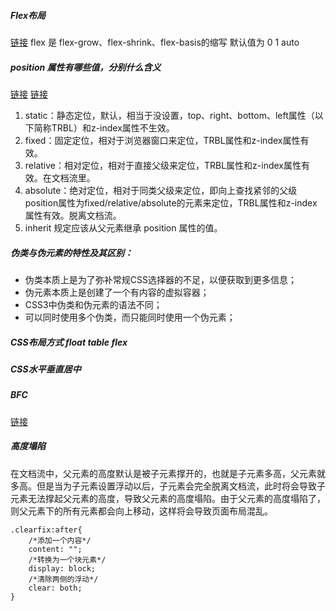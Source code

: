 ##### Flex布局
[链接](http://www.ruanyifeng.com/blog/2015/07/flex-grammar.html?utm_source=tuicool)
 flex 是 flex-grow、flex-shrink、flex-basis的缩写
 默认值为 0 1 auto

##### position 属性有哪些值，分别什么含义
[链接](https://blog.csdn.net/weixin_42067967/article/details/80152403)
[链接](https://www.runoob.com/w3cnote/css-position-static-relative-absolute-fixed.html)
1. static：静态定位，默认，相当于没设置，top、right、bottom、left属性（以下简称TRBL）和z-index属性不生效。
2. fixed：固定定位，相对于浏览器窗口来定位，TRBL属性和z-index属性有效。
3. relative：相对定位，相对于直接父级来定位，TRBL属性和z-index属性有效。在文档流里。
4. absolute：绝对定位，相对于同类父级来定位，即向上查找紧邻的父级position属性为fixed/relative/absolute的元素来定位，TRBL属性和z-index属性有效。脱离文档流。
5. inherit 规定应该从父元素继承 position 属性的值。

##### 伪类与伪元素的特性及其区别：
- 伪类本质上是为了弥补常规CSS选择器的不足，以便获取到更多信息；
- 伪元素本质上是创建了一个有内容的虚拟容器；
- CSS3中伪类和伪元素的语法不同；
- 可以同时使用多个伪类，而只能同时使用一个伪元素；

##### CSS布局方式 float table flex

##### CSS水平垂直居中

##### BFC
[链接](https://blog.csdn.net/dff1993/article/details/80394150)

##### 高度塌陷
在文档流中，父元素的高度默认是被子元素撑开的，也就是子元素多高，父元素就多高。但是当为子元素设置浮动以后，子元素会完全脱离文档流，此时将会导致子元素无法撑起父元素的高度，导致父元素的高度塌陷。由于父元素的高度塌陷了，则父元素下的所有元素都会向上移动，这样将会导致页面布局混乱。
```
.clearfix:after{
    /*添加一个内容*/
    content: "";
    /*转换为一个块元素*/
    display: block;
    /*清除两侧的浮动*/
    clear: both;
}
```

